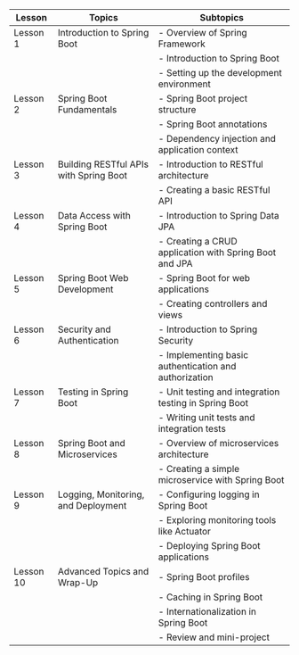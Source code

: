 | **Lesson** | **Topics** | **Subtopics** |
|------------|------------|--------------|
| Lesson 1 | Introduction to Spring Boot | - Overview of Spring Framework |
| | | - Introduction to Spring Boot |
| | | - Setting up the development environment |
| Lesson 2 | Spring Boot Fundamentals | - Spring Boot project structure |
| | | - Spring Boot annotations |
| | | - Dependency injection and application context |
| Lesson 3 | Building RESTful APIs with Spring Boot | - Introduction to RESTful architecture |
| | | - Creating a basic RESTful API |
| Lesson 4 | Data Access with Spring Boot | - Introduction to Spring Data JPA |
| | | - Creating a CRUD application with Spring Boot and JPA |
| Lesson 5 | Spring Boot Web Development | - Spring Boot for web applications |
| | | - Creating controllers and views |
| Lesson 6 | Security and Authentication | - Introduction to Spring Security |
| | | - Implementing basic authentication and authorization |
| Lesson 7 | Testing in Spring Boot | - Unit testing and integration testing in Spring Boot |
| | | - Writing unit tests and integration tests |
| Lesson 8 | Spring Boot and Microservices | - Overview of microservices architecture |
| | | - Creating a simple microservice with Spring Boot |
| Lesson 9 | Logging, Monitoring, and Deployment | - Configuring logging in Spring Boot |
| | | - Exploring monitoring tools like Actuator |
| | | - Deploying Spring Boot applications |
| Lesson 10 | Advanced Topics and Wrap-Up | - Spring Boot profiles |
| | | - Caching in Spring Boot |
| | | - Internationalization in Spring Boot |
| | | - Review and mini-project |
